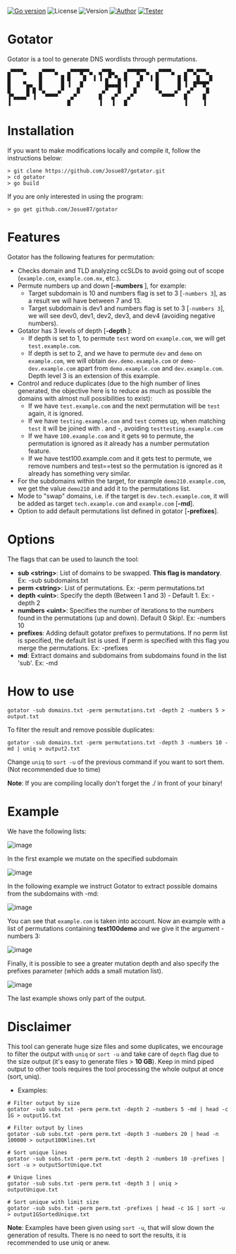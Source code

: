 [![Go version](https://img.shields.io/badge/go-v1.16-blue)](https://golang.org/dl/#stable)
![License](https://img.shields.io/badge/license-GNU-green.svg?style=square&logo=gnu)
![Version](https://img.shields.io/badge/version-0.5b-yellow.svg?style=square)
[![Author](https://img.shields.io/badge/author-@JosueEncinar-orange.svg?style=square&logo=twitter)](https://twitter.com/JosueEncinar)
[![Tester](https://img.shields.io/badge/tester-@Six2dez1-orange.svg?style=square&logo=twitter)](https://twitter.com/six2dez1)


# Gotator
Gotator is a tool to generate DNS wordlists through permutations.

```
▄▀▀▀▀▄    ▄▀▀▀▀▄   ▄▀▀▀█▀▀▄  ▄▀▀█▄   ▄▀▀▀█▀▀▄  ▄▀▀▀▀▄   ▄▀▀▄▀▀▀▄ 
█         █      █ █    █  ▐ ▐ ▄▀ ▀▄ █    █  ▐ █      █ █   █   █ 
█    ▀▄▄  █      █ ▐   █       █▄▄▄█ ▐   █     █      █ ▐  █▀▀█▀  
█     █ █ ▀▄    ▄▀    █       ▄▀   █    █      ▀▄    ▄▀  ▄▀    █  
▐▀▄▄▄▄▀ ▐   ▀▀▀▀    ▄▀       █   ▄▀   ▄▀         ▀▀▀▀   █     █   
▐                  █         ▐   ▐   █                  ▐     ▐   		   

```

# Installation

If you want to make modifications locally and compile it, follow the instructions below:

```
> git clone https://github.com/Josue87/gotator.git
> cd gotator
> go build
```

If you are only interested in using the program:

```
> go get github.com/Josue87/gotator
```

# Features

Gotator has the following features for permutation:

* Checks domain and TLD analyzing ccSLDs to avoid going out of scope (`example.com`, `example.com.mx`, etc.).
* Permute numbers up and down [**-numbers <uint>**], for example:
  *  Target subdomain is 10 and numbers flag is set to 3 [`-numbers 3`], as a result we will have between 7 and 13.
  *  Target subdomain is dev1 and numbers flag is set to 3 [`-numbers 3`], we will see dev0, dev1, dev2, dev3, and dev4 (avoiding negative numbers).
* Gotator has 3 levels of depth [**-depth <uint>**]: 
  * If depth is set to 1, to permute `test` word on `example.com`, we will get `test.example.com`.
  *  If depth is set to 2, and we have to permute `dev` and `demo` on `example.com`, we will obtain `dev.demo.example.com` or `demo-dev.example.com` apart from `demo.example.com` and `dev.example.com`. Depth level 3 is an extension of this example.
* Control and reduce duplicates (due to the high number of lines generated, the objective here is to reduce as much as possible the domains with almost null possibilities to exist):
  *  If we have `test.example.com` and the next permutation will be `test` again, it is ignored.
  *  If we have `testing.example.com` and `test` comes up, when matching `test` it will be joined with . and -, avoiding `testtesting.example.com`
  *  If we have `100.example.com` and it gets `90` to permute, the permutation is ignored as it already has a number permutation feature.
  * If we have test100.example.com and it gets test to permute, we remove numbers and test==test so the permutation is ignored as it already has something very similar.
* For the subdomains within the target, for example `demo210.example.com`, we get the value `demo210` and add it to the permutations list.
* Mode to "swap" domains, i.e. if the target is `dev.tech.example.com`, it will be added as target `tech.example.com` and `example.com` [**-md**].
* Option to add default permutations list defined in gotator [**-prefixes**].


# Options

The flags that can be used to launch the tool:

* **sub \<string\>**: List of domains to be swapped. **This flag is mandatory**. Ex: -sub subdomains.txt
* **perm \<string\>**: List of permutations. Ex: -perm permutations.txt
* **depth \<uint\>**: Specify the depth (Between 1 and 3) - Default 1. Ex: -depth 2
* **numbers \<uint\>**: Specifies the number of iterations to the numbers found in the permutations (up and down). Default 0 Skip!. Ex: -numbers 10
* **prefixes**: Adding default gotator prefixes to permutations. If no perm list is specified, the default list is used. If perm is specified with this flag you merge the permutations. Ex: -prefixes
* **md**: Extract domains and subdomains from subdomains found in the list 'sub'. Ex: -md

# How to use

```
gotator -sub domains.txt -perm permutations.txt -depth 2 -numbers 5 > output.txt
```

To filter the result and remove possible duplicates:

```
gotator -sub domains.txt -perm permutations.txt -depth 3 -numbers 10 -md | uniq > output2.txt
```

Change `uniq` to `sort -u` of the previous command if you want to sort them. (Not recommended due to time)

**Note**: If you are compiling locally don't forget the ./ in front of your binary!

# Example

We have the following lists:

![image](https://user-images.githubusercontent.com/16885065/121774669-c1f2c800-cb83-11eb-8796-2e9fc69d12eb.png)

In the first example we mutate on the specified subdomain

![image](https://user-images.githubusercontent.com/16885065/121939391-46dd0d80-cd4d-11eb-8bb4-598f66148d6a.png)

In the following example we instruct Gotator to extract possible domains from the subdomains with -md:

![image](https://user-images.githubusercontent.com/16885065/121939505-5fe5be80-cd4d-11eb-842f-c60ac32ebc4a.png)
 
You can see that `example.com` is taken into account. Now an example with a list of permutations containing **test100demo** and we give it the argument -numbers 3:

![image](https://user-images.githubusercontent.com/16885065/121939803-b2bf7600-cd4d-11eb-9363-ee60684cb91a.png)
 
Finally, it is possible to see a greater mutation depth and also specify the prefixes parameter (which adds a small mutation list).

![image](https://user-images.githubusercontent.com/16885065/121939200-07162600-cd4d-11eb-9996-6b7b3eb56d0a.png)

The last example shows only part of the output.
 
 # Disclaimer

This tool can generate huge size files and some duplicates, we encourage to filter the output with `uniq` or `sort -u` and take care of `depth` flag due to the size output (it's easy to generate files > **10 GB**). Keep in mind piped output to other tools requires the tool processing the whole output at once (sort, uniq).

- Examples:

```
# Filter output by size
gotator -sub subs.txt -perm perm.txt -depth 2 -numbers 5 -md | head -c 1G > output1G.txt

# Filter output by lines
gotator -sub subs.txt -perm perm.txt -depth 3 -numbers 20 | head -n 100000 > output100Klines.txt

# Sort unique lines
gotator -sub subs.txt -perm perm.txt -depth 2 -numbers 10 -prefixes | sort -u > outputSortUnique.txt

# Unique lines 
gotator -sub subs.txt -perm perm.txt -depth 3 | uniq > outputUnique.txt

# Sort unique with limit size
gotator -sub subs.txt -perm perm.txt -prefixes | head -c 1G | sort -u > output1GSortedUnique.txt

```

**Note**: Examples have been given using `sort -u`, that will slow down the generation of results. There is no need to sort the results, it is recommended to use uniq or anew.